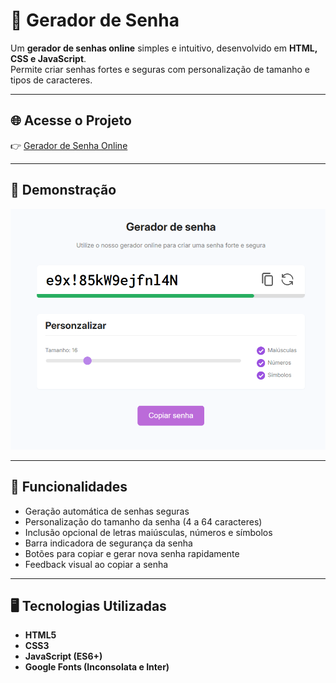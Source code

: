 # 🔐 Gerador de Senha

Um **gerador de senhas online** simples e intuitivo, desenvolvido em **HTML, CSS e JavaScript**.  
Permite criar senhas fortes e seguras com personalização de tamanho e tipos de caracteres.

---

## 🌐 Acesse o Projeto

👉 [Gerador de Senha Online](https://gerador-senha-javascript.vercel.app)

---

## 🚀 Demonstração

![Preview do Projeto](./assets/preview.png)

---

## 🧩 Funcionalidades

- Geração automática de senhas seguras
- Personalização do tamanho da senha (4 a 64 caracteres)
- Inclusão opcional de letras maiúsculas, números e símbolos
- Barra indicadora de segurança da senha
- Botões para copiar e gerar nova senha rapidamente
- Feedback visual ao copiar a senha

---

## 🖥️ Tecnologias Utilizadas

- **HTML5**
- **CSS3**
- **JavaScript (ES6+)**
- **Google Fonts (Inconsolata e Inter)**

